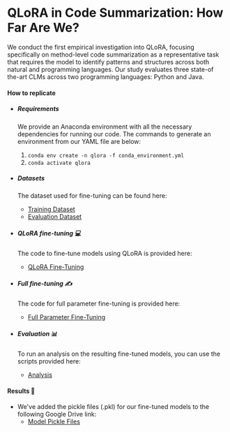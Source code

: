 # QLoRA in Code Summarization: How Far Are We?
We conduct the first empirical investigation into QLoRA, focusing specifically on method-level code summarization as a representative task that requires the model to identify patterns and structures across both natural and programming languages. Our study evaluates three state-of the-art CLMs across two programming languages: Python and Java. 

#### How to replicate

* ##### Requirements
  We provide an Anaconda environment with all the necessary dependencies for running our code. The commands to generate an environment from our YAML file are below:
  1. `conda env create -n qlora -f conda_environment.yml`
  2. `conda activate qlora`

* ##### Datasets
  The dataset used for fine-tuning can be found here:
  - [Training Dataset](https://huggingface.co/datasets/google/code_x_glue_ct_code_to_text)
  - [Evaluation Dataset](https://huggingface.co/datasets/doejn771/code_x_glue_ct_code_to_text_java_python)

* ##### QLoRA fine-tuning 💻
  The code to fine-tune models using QLoRA is provided here:
  - [QLoRA Fine-Tuning](https://github.com/doejn771/qlora-summary-replication/tree/main/qlora)

* ##### Full fine-tuning ✍️
  The code for full parameter fine-tuning is provided here:
  - [Full Parameter Fine-Tuning](https://github.com/doejn771/qlora-summary-replication/tree/main/full_finetuning)
 
* ##### Evaluation 📊
  To run an analysis on the resulting fine-tuned models, you can use the scripts provided here:
  - [Analysis](https://github.com/doejn771/qlora-summary-replication/tree/main/model_analysis)

#### Results 🥒
* We've added the pickle files (.pkl) for our fine-tuned models to the following Google Drive link:
  - [Model Pickle Files](url)
